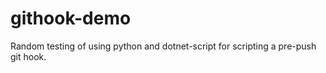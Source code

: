 # githook-demo

Random testing of using python and dotnet-script for scripting a pre-push git hook.
